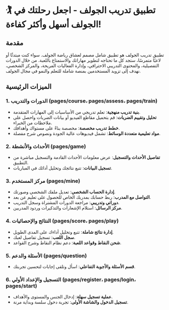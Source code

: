 # 🏌️ تطبيق تدريب الجولف - اجعل رحلتك في الجولف أسهل وأكثر كفاءة!

## مقدمة

تطبيق تدريب الجولف هو تطبيق شامل مصمم لعشاق رياضة الجولف. سواء كنت مبتدئًا أو لاعبًا متمرسًا، ستجد كل ما تحتاجه لتطوير مهاراتك والاستمتاع باللعبة. من خلال الدورات التفصيلية، والمحتوى التدريبي الاحترافي، وإدارة الفعاليات المريحة، والمركز الشخصي، نهدف إلى تزويد المستخدمين بمنصة شاملة للتعلم والنمو في مجال الجولف.

## الميزات الرئيسية

### 1. الدورات والتدريب (pages/course، pages/assess، pages/train)

- **بنية تدريب منهجية**: تعلم تدريجي من الأساسيات إلى المهارات المتقدمة.
- **تحليل وتقييم الضربات**: قم بتحميل مقاطع الفيديو أو بيانات الضربات واحصل على ملاحظات من الخبراء.
- **خطط تدريب مخصصة**: مخصصة بناءً على مستواك وأهدافك.
- **مواد تعليمية متعددة الوسائط**: تشمل فيديوهات عالية الجودة ونصوص شرح مفصلة.

### 2. الأحداث والأنشطة (pages/game)

- **تفاصيل الأحداث والتسجيل**: عرض معلومات الأحداث القادمة والتسجيل مباشرة من التطبيق.
- **تسجيل البيانات**: تتبع نتائجك وتحليل أدائك في المباريات.

### 3. مركز المستخدم (pages/mine)

- **إدارة الحساب الشخصي**: تعديل ملفك الشخصي وصورتك.
- **التواصل مع المدرب**: ربط حسابك بمدربك الخاص للحصول على تعليم عن بعد.
- **دوراتي وتدريبي**: مراجعة الدورات المشتراة وسجل التدريب.
- **مركز الرسائل**: استلام الإشعارات والتذكيرات وردود المدربين.

### 4. النتائج والإحصائيات (pages/score، pages/play)

- **إدارة نتائج شاملة**: تتبع وتحليل أداءك على المدى الطويل.
- **سجل اللعب**: تسجيل تفاصيل لعبك.
- **شحن النقاط وقواعد اللعبة**: دعم نظام النقاط وشرح القواعد.

### 5. الأسئلة والدعم (pages/question)

- **قسم الأسئلة والأجوبة التفاعلي**: اسأل وتلقى إجابات لتحسين تجربتك.

### 6. التسجيل والإعداد الأولي (pages/register، pages/login، pages/start)

- **عملية تسجيل سهلة**: إدخال الجنس والمستوى والأهداف.
- **تسجيل الدخول والشاشة الأولى**: تجربة دخول سلسة وبداية مرنة.
